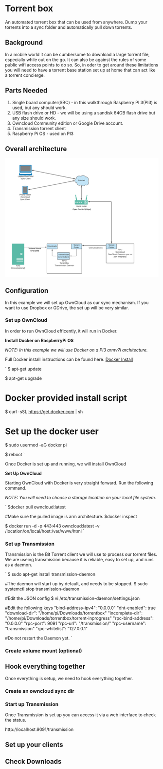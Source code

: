 # Torrent box

An automated torrent box that can be used from anywhere. Dump your torrents into a sync folder and automatically pull down torrents.

## Background

In a mobile world it can be cumbersome to download a large torrent file, especially while out on the go. It can also be against the rules of some public wifi access points to do so.
So, in oder to get around these limitations you will need to have a torrent base station set up at home that can act like a torrent concierge.

## Parts Needed

1. Single board computer(SBC) - in this walkthrough Raspberry PI 3(PI3) is used, but any should work.
2. USB flash drive or HD - we will be using a sandisk 64GB flash drive but any size should work.
3. Owncloud Community edition or Google Drive account.
4. Transmission torrent client
5. Raspberry Pi OS - used on PI3

## Overall architecture

![Torrentbox](architecture.png)

## Configuration

In this example we will set up OwnCloud as our sync mechanism. If you want to use Dropbox or GDrive, the set up will be very similar.

### Set up OwnCloud
In order to run OwnCloud efficently, it will run in Docker.

**Install Docker on RaspberryPi OS**

*NOTE: In this example we will use Docker on a PI3 armv7l architecture.*

Full Docker install instructions can be found here. [Docker Install](https://docs.docker.com/engine/install/debian/)

`
$ apt-get update

$ apt-get upgrade

# Docker provided install script
$ curl -sSL https://get.docker.com | sh

# Set up the docker user
$ sudo usermod -aG docker pi

$ reboot
`

Once Docker is set up and running, we will install OwnCloud

**Set Up OwnCloud**

Starting OwnCloud with Docker is very straight forward. Run the following command.

*NOTE: You will need to choose a storage location on your local file system.*

`
$docker pull owncloud:latest

#Make sure the pulled image is arm architecture.
$docker inspect <image id>

$ docker run -d -p 443:443 owncloud:latest -v /location/on/local/host:/var/www/html
`

### Set up Transmission

Transmission is the Bit Torrent client we will use to process our torrent files. We are useing transmission because it is reliable, easy to set up, and runs as a daemon.

`
$ sudo apt-get install transmission-daemon

#The daemon will start up by default, and needs to be stopped.
$ sudo systemctl stop transmission-daemon

#Edit the JSON config
$ vi /etc/transmission-daemon/settings.json

#Edit the following keys
"bind-address-ipv4": "0.0.0.0"
"dht-enabled": true
"download-dir": "/home/pi/Downloads/torrentbox"
"incomplete-dir": "/home/pi/Downloads/torrentbox/torrent-inprogress"
"rpc-bind-address": "0.0.0.0"
"rpc-port": 9091
"rpc-url": "/transmission/"
"rpc-username": "transmission"
"rpc-whitelist": "127.0.0.1"

#Do not restart the Daemon yet.
`

### Create volume mount (optional)

## Hook everything together

Once everything is setup, we need to hook everything together.

### Create an owncloud sync dir



### Start up Transmission

Once Transmission is set up you can access it via a web interface to check the status.

http://localhost:9091/transmission

## Set up your clients

## Check Downloads